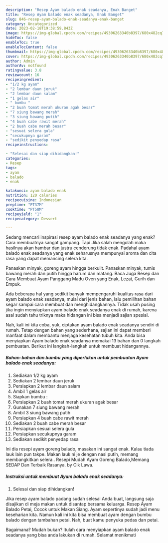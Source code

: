 ```yaml
---
description: "Resep Ayam balado enak seadanya, Enak Banget"
title: "Resep Ayam balado enak seadanya, Enak Banget"
slug: 846-resep-ayam-balado-enak-seadanya-enak-banget
category: Uncategorized
date: 2023-02-18T19:38:59.843Z
image: https://img-global.cpcdn.com/recipes/49306263340b8397/680x482cq70/ayam-balado-enak-seadanya-foto-resep-utama.jpg
hideToc: false
enableToc: true
enableTocContent: false
thumbnail: https://img-global.cpcdn.com/recipes/49306263340b8397/680x482cq70/ayam-balado-enak-seadanya-foto-resep-utama.jpg
cover: https://img-global.cpcdn.com/recipes/49306263340b8397/680x482cq70/ayam-balado-enak-seadanya-foto-resep-utama.jpg
author: Admin
authorAv: notfound
ratingvalue: 3.8
reviewcount: 16
recipeingredient:
- "1/2 kg ayam"
- "2 lembar daun jeruk"
- "2 lembar daun salam"
- "1 gelas air"
- " bumbu "
- "2 buah tomat merah ukuran agak besar"
- "7 siung bawang merah"
- "3 siung bawang putih"
- "4 buah cabe rawit merah"
- "2 buah cabe merah besar"
- "sesuai selera gula"
- "secukupnya garam"
- "sedikit penyedap rasa"
recipeinstructions:

- "Selesai dan siap dihidangkan!"
categories:
- Resep
tags:
- ayam
- balado
- enak

katakunci: ayam balado enak 
nutrition: 120 calories
recipecuisine: Indonesian
preptime: "PT37M"
cooktime: "PT58M"
recipeyield: "1"
recipecategory: Dessert

---
```



Sedang mencari inspirasi resep ayam balado enak seadanya yang enak? Cara membuatnya sangat gampang. Tapi Jika salah mengolah maka hasilnya akan hambar dan justru cenderung tidak enak. Padahal ayam balado enak seadanya yang enak seharusnya mempunyai aroma dan cita rasa yang dapat memancing selera kita.


Panaskan minyak, goreng ayam hingga berkulit. Panaskan minyak, tumis bawang merah dan putih hingga harum dan matang. Baca Juga Resep dan Cara Membuat Ayam Panggang Madu Oven yang Enak, Lezat, Gurih dan Empuk.

Ada beberapa hal yang sedikit banyak mempengaruhi kualitas rasa dari ayam balado enak seadanya, mulai dari jenis bahan, lalu pemilihan bahan segar sampai cara membuat dan menghidangkannya. Tidak usah pusing jika ingin menyiapkan ayam balado enak seadanya enak di rumah, karena asal sudah tahu triknya maka hidangan ini bisa menjadi sajian spesial.


Nah, kali ini kita coba, yuk, ciptakan ayam balado enak seadanya sendiri di rumah. Tetap dengan bahan yang sederhana, sajian ini dapat memberi manfaat dalam membantu menjaga kesehatan tubuh kita. Anda bisa menyiapkan Ayam balado enak seadanya memakai 13 bahan dan 0 langkah pembuatan. Berikut ini langkah-langkah untuk membuat hidangannya.

<!--inarticleads1-->

##### Bahan-bahan dan bumbu yang diperlukan untuk pembuatan Ayam balado enak seadanya:

1. Sediakan 1/2 kg ayam
1. Sediakan 2 lembar daun jeruk
1. Persiapkan 2 lembar daun salam
1. Ambil 1 gelas air
1. Siapkan  bumbu :
1. Persiapkan 2 buah tomat merah ukuran agak besar
1. Gunakan 7 siung bawang merah
1. Ambil 3 siung bawang putih
1. Persiapkan 4 buah cabe rawit merah
1. Sediakan 2 buah cabe merah besar
1. Persiapkan sesuai selera gula
1. Persiapkan secukupnya garam
1. Sediakan sedikit penyedap rasa


Ini dia resepi ayam goreng balado, masakan ini sangat enak. Kalau tiada lauk lain pun takpe. Makan lauk ni je dengan nasi putih, memang membangkitkan selera.. Resepi Mudah Ayam Goreng Balado,Memang SEDAP Dan Terbaik Rasanya. by Cik Lawa. 

<!--inarticleads2-->

##### Instruksi untuk membuat Ayam balado enak seadanya:


1. Selesai dan siap dihidangkan!

Jika resep ayam balado padang sudah selesai Anda buat, langsung saja disajikan di meja makan untuk disantap bersama keluarga. Resep Ayam Balado Petai, Cocok untuk Makan Siang. Ayam sepertinya sudah jadi menu keseharian kita. Namun kali ini kita bisa membuat ayam dengan bumbu balado dengan tambahan petai. Nah, buat kamu penyuka pedas dan petai. 

Bagaimana? Mudah bukan? Itulah cara menyiapkan ayam balado enak seadanya yang bisa anda lakukan di rumah. Selamat menikmati
